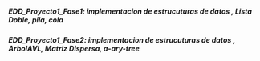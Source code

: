 ##### EDD_Proyecto1_Fase1: implementacion de estrucuturas de datos , Lista Doble, pila, cola
##### EDD_Proyecto1_Fase2: implementacion de estrucuturas de datos , ArbolAVL, Matriz Dispersa, a-ary-tree
